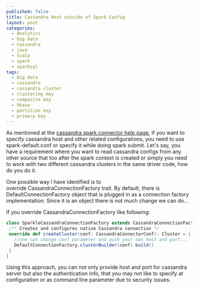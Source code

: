 ```yaml
---
published: false
title: Cassandra Host outside of Spark Config
layout: post
categories:
  - Analytics
  - big data
  - Cassandra
  - java
  - Scala
  - spark
  - sparksql
tags:
  - big data
  - cassandra
  - cassandra cluster
  - clustering key
  - composite key
  - hbase
  - partition key
  - primary key
---
```

As mentioned at the [cassandra spark connector help page](https://github.com/datastax/spark-cassandra-connector/blob/master/doc/1_connecting.md), if you want to specify cassandra host and other related configurations, you need to use spark-default.conf or specify it while doing spark submit. Let's say, you have a requirement where you want to read cassandra configs from any other source that too after the spark context is created or simply you need to work with two different cassandra clusters in the same driver code, how do you do it.

One possible way I have identified is to override CassandraConnectionFactory trait. By default, there is DefaultConnectionFactory object that is plugged in as a connection factory implementation. Since it is an object there is not much change we can do...

If you override CassandraConnectionFactory like following:
```scala
class SparkleCassandraConnectionFactory extends CassandraConnectionFactory {
 /** Creates and configures native Cassandra connection */
 override def createCluster(conf: CassandraConnectorConf): Cluster = {
   //one can change conf parameter and push your own host and port...
   DefaultConnectionFactory.clusterBuilder(conf).build()
 }
}
```
Using this approach, you can not only provide host and port for cassandra server but also the authentication info, that you may not like to specify at configuration or as command line parameter due to security issues.

